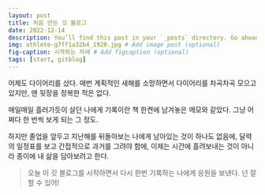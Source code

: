 ```yaml
---
layout: post
title: 처음 만든 깃 블로그
date: 2022-12-14
description: You’ll find this post in your `_posts` directory. Go ahead and edit it and re-build the site to see your changes. # Add post description (optional)
img: athlete-g7ff1a32b4_1920.jpg # Add image post (optional)
fig-caption: 시작하는 자세 # Add figcaption (optional)
tags: [start, gitblog]
---
```


어제도 다이어리를 샀다.
매번 계획적인 새해를 소망하면서 다이어리를 차곡차곡 모으고 있지만, 맨 뒷장을 정복한 적은 없다.

매일매일 흘러가듯이 살던 나에게 기록이란 책 한켠에 남겨놓은 메모와 같았다. 그냥 어쩌다 한 번씩 보게 되는 그 정도.

하지만 졸업을 앞두고 지난해를 뒤돌아보는 나에게 남아있는 것이 하나도 없음에, 달력의 일정표를 보고 간접적으로 과거를 그려야 함에,
이제는 시간에 흘려보내는 것이 아니라 종이에 내 삶을 담아보려고 한다.

> 오늘 이 깃 블로그를 시작하면서 다시 한번 기록하는 나에게 응원을 보낸다.
> 넌 잘 할 수 있어!


